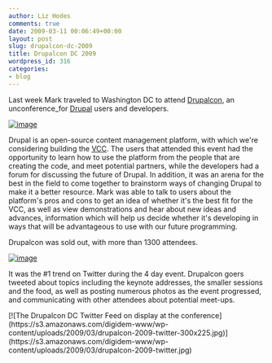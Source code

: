 ```yaml
---
author: Liz Hodes
comments: true
date: 2009-03-11 00:06:49+00:00
layout: post
slug: drupalcon-dc-2009
title: Drupalcon DC 2009
wordpress_id: 316
categories:
- blog
---
```


Last week Mark traveled to Washington DC to attend [Drupalcon](http://dc2009.drupalcon.org/), an unconference_for [Drupal](http://drupal.org/) users and developers.

[![image](https://s3.amazonaws.com/digidem-www/wp-content/uploads/2009/03/drupalcon09-300x199.jpg)](https://s3.amazonaws.com/digidem-www/wp-content/uploads/2009/03/drupalcon09.jpg)

Drupal is an open-source content management platform, with which we're considering building the [VCC](http://www.dtwo.org/programming/). The users that attended this event had the opportunity to learn how to use the platform from the people that are creating the code, and meet potential partners, while the developers had a forum for discussing the future of Drupal. In addition, it was an arena for the best in the field to come together to brainstorm ways of changing Drupal to make it a better resource. Mark was able to talk to users about the platform's pros and cons to get an idea of whether it's the best fit for the VCC, as well as view demonstrations and hear about new ideas and advances, information which will help us decide whether it's developing in ways that will be advantageous to use with our future programming.

Drupalcon was sold out, with more than 1300 attendees.

[![image](https://s3.amazonaws.com/digidem-www/wp-content/uploads/2009/03/drupalcon-crowd-300x199.jpg)](https://s3.amazonaws.com/digidem-www/wp-content/uploads/2009/03/drupalcon-crowd.jpg)

It was the #1 trend on Twitter during the 4 day event. Drupalcon goers tweeted about topics including the keynote addresses, the smaller sessions and the food, as well as posting numerous photos as the event progressed, and communicating with other attendees about potential meet-ups.

<caption id="attachment_321" align="aligncenter" width="300" caption="The Drupalcon search field in Twitter on display at the conference.">[![The Drupalcon DC Twitter Feed on display at the conference](https://s3.amazonaws.com/digidem-www/wp-content/uploads/2009/03/drupalcon-2009-twitter-300x225.jpg)](https://s3.amazonaws.com/digidem-www/wp-content/uploads/2009/03/drupalcon-2009-twitter.jpg)</caption>
